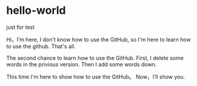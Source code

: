 # hello-world
just for test 

Hi，I’m here, I don't know how to use the GitHub, so I'm here to learn how to use the github.
That's all.

The second chance to learn how to use the GitHub.
First, I delete some words in the privious version. Then I add some words down. 

This time I'm here to show how to use the GitHub。
Now，I‘ll show you. 
